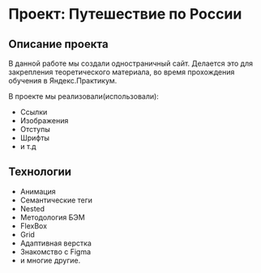 # Проект: Путешествие по России

## Описание проекта
В данной работе мы создали одностраничный сайт.  Делается это для закрепления теоретического материала, во время прохождения обучения в Яндекс.Практикум.

В проекте мы реализовали(использовали):
 - Ссылки
 - Изображения
 - Отступы
 - Шрифты
 - и т.д

## Технологии
 - Анимация
 - Семантические теги
 - Nested
 - Методология БЭМ
 - FlexBox
 - Grid
 - Адаптивная верстка
 - Знакомство с Figma
 - и многие другие.

